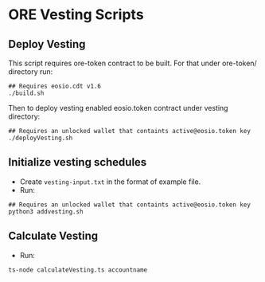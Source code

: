 # ORE Vesting Scripts

## Deploy Vesting
This script requires ore-token contract to be built. For that under ore-token/ directory run:
```shell
## Requires eosio.cdt v1.6
./build.sh
```
Then to deploy vesting enabled eosio.token contract under vesting directory:
```shell
## Requires an unlocked wallet that containts active@eosio.token key
./deployVesting.sh
```
## Initialize vesting schedules
- Create `vesting-input.txt` in the format of example file.
- Run:
```shell
## Requires an unlocked wallet that containts active@eosio.token key
python3 addvesting.sh
```

## Calculate Vesting
- Run:
```shell
ts-node calculateVesting.ts accountname
```